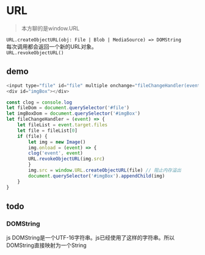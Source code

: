 # URL
> 本方聊的是window.URL

`URL.createObjectURL(obj: File | Blob | MediaSource) => DOMString`  
每次调用都会返回一个新的URL对象。  
`URL.revokeObjectURL()`  

## demo
```js
<input type="file" id="file" multiple onchange="fileChangeHandler(event)" />
<div id="imgBox"></div>

const clog = console.log
let fileDom = document.querySelector('#file')
let imgBoxDom = document.querySelector('#imgBox')
let fileChangeHandler = (event) => {
    let fileList = event.target.files
    let file = fileList[0]
    if (file) {
        let img = new Image()
        img.onload = (event) => {
        clog('event', event)
        URL.revokeObjectURL(img.src)
        }
        img.src = window.URL.createObjectURL(file) // 阻止内存溢出
        document.querySelector('#imgBox').appendChild(img)
    }
}
```

## todo
### DOMString
js
DOMString是一个UTF-16字符串。js已经使用了这样的字符串。所以DOMString直接映射为一个String
